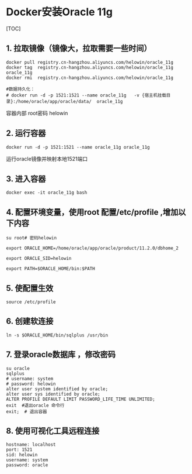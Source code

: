# Docker安装Oracle 11g

[TOC]

## 1. 拉取镜像（镜像大，拉取需要一些时间）

```shell
docker pull registry.cn-hangzhou.aliyuncs.com/helowin/oracle_11g
docker tag  registry.cn-hangzhou.aliyuncs.com/helowin/oracle_11g oracle_11g
docker rmi  registry.cn-hangzhou.aliyuncs.com/helowin/oracle_11g
```
```shell
#数据持久化： 
# docker run -d -p 1521:1521 --name oracle_11g   -v {宿主机挂载目录}:/home/oracle/app/oracle/data/  oracle_11g 
```
容器内部 root密码 helowin



## 2. 运行容器

```shell
docker run -d -p 1521:1521 --name oracle_11g oracle_11g
```

运行oracle镜像并映射本地1521端口



## 3. 进入容器

```shell
docker exec -it oracle_11g bash
```



## 4. 配置环境变量，使用root 配置/etc/profile ,增加以下内容

```shell
su root# 密码helowin

export ORACLE_HOME=/home/oracle/app/oracle/product/11.2.0/dbhome_2
 
export ORACLE_SID=helowin
 
export PATH=$ORACLE_HOME/bin:$PATH
```



## 5. 使配置生效

```shell
source /etc/profile
```



## 6. 创建软连接

```shell
ln -s $ORACLE_HOME/bin/sqlplus /usr/bin
```



## 7. 登录oracle数据库 ，修改密码

```shell
su oracle
sqlplus
# username: system
# password: helowin
alter user system identified by oracle;
alter user sys identified by oracle;
ALTER PROFILE DEFAULT LIMIT PASSWORD_LIFE_TIME UNLIMITED;
exit  #退出oracle 命令行 
exit;  # 退出容器
```



## 8. 使用可视化工具远程连接

```shell
hostname: localhost
port: 1521
sid: helowin
username: system
password: oracle
```

